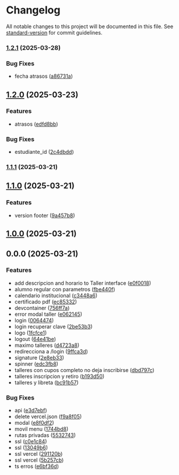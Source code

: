 # Changelog

All notable changes to this project will be documented in this file. See [standard-version](https://github.com/conventional-changelog/standard-version) for commit guidelines.

### [1.2.1](https://github.com/LuisSubiabre/hero-estudiante/compare/v1.2.0...v1.2.1) (2025-03-28)


### Bug Fixes

* fecha atrasos ([a86731a](https://github.com/LuisSubiabre/hero-estudiante/commit/a86731a9bcc78e4786a5907a29b144ba765e5d74))

## [1.2.0](https://github.com/LuisSubiabre/hero-estudiante/compare/v1.1.1...v1.2.0) (2025-03-23)


### Features

* atrasos ([edfd8bb](https://github.com/LuisSubiabre/hero-estudiante/commit/edfd8bb3525c230d72b0310041c1b7a895832c44))


### Bug Fixes

* estudiante_id ([2c4dbdd](https://github.com/LuisSubiabre/hero-estudiante/commit/2c4dbdd76b01afc14cf351f9652caa7902bf6f5e))

### [1.1.1](https://github.com/LuisSubiabre/hero-estudiante/compare/v1.1.0...v1.1.1) (2025-03-21)

## [1.1.0](https://github.com/LuisSubiabre/hero-estudiante/compare/v1.0.0...v1.1.0) (2025-03-21)


### Features

* version footer ([9a457b8](https://github.com/LuisSubiabre/hero-estudiante/commit/9a457b8ae13930ca9811921d203700ae300e5992))

## [1.0.0](https://github.com/LuisSubiabre/hero-estudiante/compare/v0.0.0...v1.0.0) (2025-03-21)

## 0.0.0 (2025-03-21)


### Features

* add descripcion and horario to Taller interface ([e0f0018](https://github.com/LuisSubiabre/hero-estudiante/commit/e0f001870fcf920bed235a0f31ed43b126d62c16))
* alumno regular con parametros ([fbe440f](https://github.com/LuisSubiabre/hero-estudiante/commit/fbe440f5d57990c72c8805f5e27b907fc05dc739))
* calendario institucional ([c3448a6](https://github.com/LuisSubiabre/hero-estudiante/commit/c3448a6f09b05ebba6fef42714f64798e76943ff))
* certificado pdf ([ec85332](https://github.com/LuisSubiabre/hero-estudiante/commit/ec8533214d2cfb82fad6439a56c7acf7c4ded1a6))
* devcontainer ([756ff7a](https://github.com/LuisSubiabre/hero-estudiante/commit/756ff7ad6496c49d0de912c3c8f0d207c5a1acaa))
* error modal taller ([e062145](https://github.com/LuisSubiabre/hero-estudiante/commit/e062145ca1d0e10b16f6bfce32f5c71b1a1aba8f))
* login ([0064474](https://github.com/LuisSubiabre/hero-estudiante/commit/0064474455e17bae54d35b3e2aa85e72ba1d0a4d))
* login recuperar clave ([2be53b3](https://github.com/LuisSubiabre/hero-estudiante/commit/2be53b3537c00b617c97021b4f861fb6e2fc823b))
* logo ([1fcfce1](https://github.com/LuisSubiabre/hero-estudiante/commit/1fcfce157eb52b4bc9cc025618497fdbe7e5b3b0))
* logout ([64e41be](https://github.com/LuisSubiabre/hero-estudiante/commit/64e41be745034c0bfadbb5c387de4b81cee4fe24))
* maximo talleres ([d4723a8](https://github.com/LuisSubiabre/hero-estudiante/commit/d4723a8f1f3df911acdaae032a43db9b137f0625))
* redirecciona a /login ([9ffca3d](https://github.com/LuisSubiabre/hero-estudiante/commit/9ffca3d22640ec038b4fc67f5197186cafcf9857))
* signature ([2e8eb33](https://github.com/LuisSubiabre/hero-estudiante/commit/2e8eb3341ab83ce2d63a7ce25a5464d8f2ef2c60))
* spinner ([edc3fb8](https://github.com/LuisSubiabre/hero-estudiante/commit/edc3fb8df341cff53ec3f4c1894ab319f379403f))
* talleres con cupos completo no deja inscribirse ([dbd797c](https://github.com/LuisSubiabre/hero-estudiante/commit/dbd797cabbd8894848d00bd564cd5a52daf43b68))
* talleres inscripcion y retiro ([b193d50](https://github.com/LuisSubiabre/hero-estudiante/commit/b193d50182d51a043138d78f56f6ebc1e41d71f2))
* talleres y libreta ([bc91b57](https://github.com/LuisSubiabre/hero-estudiante/commit/bc91b57927d5626b772937127636860f32d19f50))


### Bug Fixes

* api ([e3d7ebf](https://github.com/LuisSubiabre/hero-estudiante/commit/e3d7ebfd41d4aaaf673a8ba06169e8a3547e1e70))
* delete vercel.json ([f9a8f05](https://github.com/LuisSubiabre/hero-estudiante/commit/f9a8f05670b787a9bc9409d01e69614904d1f36b))
* modal ([e8f0df2](https://github.com/LuisSubiabre/hero-estudiante/commit/e8f0df26415bebacd11c74fcf45875759610624b))
* movil menu ([1744bd8](https://github.com/LuisSubiabre/hero-estudiante/commit/1744bd85d8d3e5b1e38b5a378fe129cd56b3986c))
* rutas privadas ([5532743](https://github.com/LuisSubiabre/hero-estudiante/commit/55327439b003e274d523354984661e189b284dd6))
* ssl ([c0e1c84](https://github.com/LuisSubiabre/hero-estudiante/commit/c0e1c84c84c1947e9f4fc48431834f606361852c))
* ssl ([13049b6](https://github.com/LuisSubiabre/hero-estudiante/commit/13049b6329d9ffdef5fe92b38c6909b1b3318a49))
* ssl vercel ([291120b](https://github.com/LuisSubiabre/hero-estudiante/commit/291120b8407d1e2982008c9747afdb4ad93deb12))
* ssl vercel ([5b257cb](https://github.com/LuisSubiabre/hero-estudiante/commit/5b257cbc4001bdd6dce43b4790267cee7b124ede))
* ts erros ([e6bf36d](https://github.com/LuisSubiabre/hero-estudiante/commit/e6bf36db825602e1e59471f85496d6a200a78a51))
